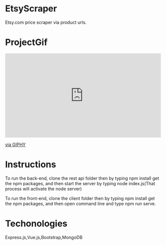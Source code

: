 # EtsyScraper
Etsy.com price scraper via product urls.


# ProjectGif

<div style="width:100%;height:0;padding-bottom:54%;position:relative;"><iframe src="https://giphy.com/embed/L5eOxeOcSQ8OZu3P47" width="100%" height="100%" style="position:absolute" frameBorder="0" class="giphy-embed" allowFullScreen></iframe></div><p><a href="https://giphy.com/gifs/L5eOxeOcSQ8OZu3P47">via GIPHY</a></p>


# Instructions

To run the back-end, clone the rest api folder then by typing npm install get the npm packages, and then start the server by typing node index.js(That process will activate the node server)

To run the front-end, clone the client folder then by typing npm install get the npm packages, and then open command line and type npm run serve.

# Techonologies
Express.js,Vue.js,Bootstrap,MongoDB 



